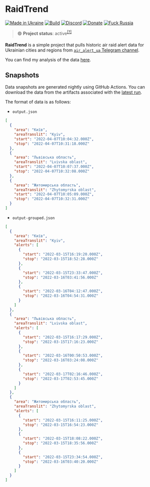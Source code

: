 # RaidTrend

[![Made in Ukraine](https://img.shields.io/badge/made_in-ukraine-ffd700.svg?labelColor=0057b7)](https://vshymanskyy.github.io/StandWithUkraine)
[![Build](https://img.shields.io/github/workflow/status/Tyrrrz/RaidTrend/main/master)](https://github.com/Tyrrrz/RaidTrend/actions)
[![Discord](https://img.shields.io/discord/869237470565392384?label=discord)](https://discord.gg/2SUWKFnHSm)
[![Donate](https://img.shields.io/badge/donate-$$$-8a2be2.svg)](https://tyrrrz.me/donate)
[![Fuck Russia](https://img.shields.io/badge/fuck-russia-e4181c.svg?labelColor=000000)](https://twitter.com/Tyrrrz/status/1495972128977571848)

> 🟢 **Project status**: active<sup>[[?]](https://github.com/Tyrrrz/.github/blob/master/docs/project-status.md)</sup>

**RaidTrend** is a simple project that pulls historic air raid alert data for Ukrainian cities and regions from [`air_alert_ua` Telegram channel](https://t.me/air_alert_ua).

You can find my analysis of the data [here](https://observablehq.com/@tyrrrz/raidtrend).

## Snapshots

Data snapshots are generated nightly using GitHub Actions.
You can download the data from the artifacts associated with the [latest run](https://github.com/Tyrrrz/RaidTrend/actions/workflows/main.yaml).

The format of data is as follows:

- `output.json`

```json
[
  {
    "area": "Київ",
    "areaTranslit": "Kyiv",
    "start": "2022-04-07T10:04:32.000Z",
    "stop": "2022-04-07T10:31:18.000Z"
  },
  {
    "area": "Львівська область",
    "areaTranslit": "Lvivska oblast",
    "start": "2022-04-07T10:07:37.000Z",
    "stop": "2022-04-07T10:32:08.000Z"
  },
  {
    "area": "Житомирська область",
    "areaTranslit": "Zhytomyrska oblast",
    "start": "2022-04-07T10:05:09.000Z",
    "stop": "2022-04-07T10:32:31.000Z"
  }
]
```

- `output-grouped.json`

```json
[
  {
    "area": "Київ",
    "areaTranslit": "Kyiv",
    "alerts": [
      {
        "start": "2022-03-15T16:19:20.000Z",
        "stop": "2022-03-15T18:52:28.000Z"
      },
      {
        "start": "2022-03-15T23:33:47.000Z",
        "stop": "2022-03-16T03:41:56.000Z"
      },
      {
        "start": "2022-03-16T04:12:47.000Z",
        "stop": "2022-03-16T04:54:31.000Z"
      }
    ]
  },
  {
    "area": "Львівська область",
    "areaTranslit": "Lvivska oblast",
    "alerts": [
      {
        "start": "2022-03-15T16:17:29.000Z",
        "stop": "2022-03-15T17:16:23.000Z"
      },
      {
        "start": "2022-03-16T00:50:53.000Z",
        "stop": "2022-03-16T03:24:08.000Z"
      },
      {
        "start": "2022-03-17T02:16:46.000Z",
        "stop": "2022-03-17T02:53:45.000Z"
      }
    ]
  },
  {
    "area": "Житомирська область",
    "areaTranslit": "Zhytomyrska oblast",
    "alerts": [
      {
        "start": "2022-03-15T16:11:25.000Z",
        "stop": "2022-03-15T16:54:23.000Z"
      },
      {
        "start": "2022-03-15T18:08:22.000Z",
        "stop": "2022-03-15T18:35:56.000Z"
      },
      {
        "start": "2022-03-15T23:34:54.000Z",
        "stop": "2022-03-16T03:40:20.000Z"
      }
    ]
  }
]
```
